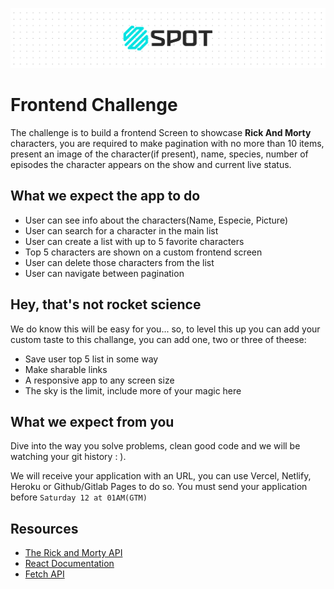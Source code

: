 ![](./bg.png)

# Frontend Challenge

The challenge is to build a frontend Screen to showcase **Rick And Morty** characters, you are required to make pagination with no more than 10 items, present an image of the character(if present), name, species, number of episodes the character appears on the show and  current live status.

## What we expect the app to do

- User can see info about the characters(Name, Especie, Picture)
- User can search for a character in the main list
- User can create a list with up to 5 favorite characters
- Top 5 characters are shown on a custom frontend screen
- User can delete those characters from the list
- User can navigate between pagination

## Hey, that's not rocket science

We do know this will be easy for you... so, to level this up you can add your custom taste to this challange, you can add one, two or three of theese:
- Save user top 5 list in some way
- Make sharable links
- A responsive app to any screen size
- The sky is the limit, include more of your magic here

## What we expect from you

Dive into the way you solve problems, clean good code and we will be watching your git history : ).

We will receive your application with an URL, you can use Vercel, Netlify, Heroku or Github/Gitlab Pages to do so. 
You must send your application before `Saturday 12 at 01AM(GTM)`

## Resources 

- [The Rick and Morty API](https://rickandmortyapi.com/api/character)
- [React Documentation](https://reactjs.org/)
- [Fetch API](https://developer.mozilla.org/en-US/docs/Web/API/Fetch_API)
